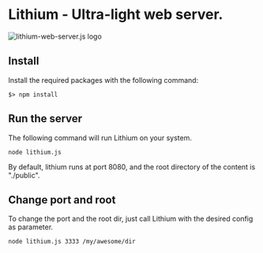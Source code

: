 # Lithium - Ultra-light web server.

![lithium-web-server.js logo](http://telesucaro.es/lithiumwebserver.svg)

## Install
Install the required packages with the following command:

```
$> npm install
```

## Run the server
The following command will run Lithium on your system.

```
node lithium.js
```

By default, lithium runs at port 8080, and the root directory of the content is
"./public".

## Change port and root
To change the port and the root dir, just call Lithium with the desired config as parameter.

```
node lithium.js 3333 /my/awesome/dir
```
